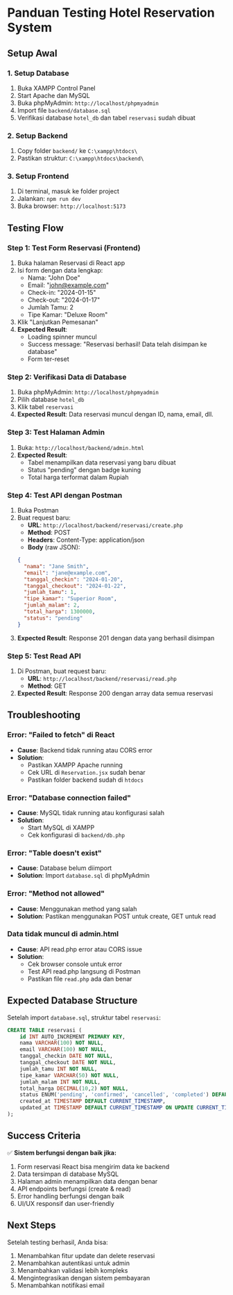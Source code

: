 # Panduan Testing Hotel Reservation System

## Setup Awal

### 1. Setup Database
1. Buka XAMPP Control Panel
2. Start Apache dan MySQL
3. Buka phpMyAdmin: `http://localhost/phpmyadmin`
4. Import file `backend/database.sql`
5. Verifikasi database `hotel_db` dan tabel `reservasi` sudah dibuat

### 2. Setup Backend
1. Copy folder `backend/` ke `C:\xampp\htdocs\`
2. Pastikan struktur: `C:\xampp\htdocs\backend\`

### 3. Setup Frontend
1. Di terminal, masuk ke folder project
2. Jalankan: `npm run dev`
3. Buka browser: `http://localhost:5173`

## Testing Flow

### Step 1: Test Form Reservasi (Frontend)
1. Buka halaman Reservasi di React app
2. Isi form dengan data lengkap:
   - Nama: "John Doe"
   - Email: "john@example.com"
   - Check-in: "2024-01-15"
   - Check-out: "2024-01-17"
   - Jumlah Tamu: 2
   - Tipe Kamar: "Deluxe Room"
3. Klik "Lanjutkan Pemesanan"
4. **Expected Result**: 
   - Loading spinner muncul
   - Success message: "Reservasi berhasil! Data telah disimpan ke database"
   - Form ter-reset

### Step 2: Verifikasi Data di Database
1. Buka phpMyAdmin: `http://localhost/phpmyadmin`
2. Pilih database `hotel_db`
3. Klik tabel `reservasi`
4. **Expected Result**: Data reservasi muncul dengan ID, nama, email, dll.

### Step 3: Test Halaman Admin
1. Buka: `http://localhost/backend/admin.html`
2. **Expected Result**: 
   - Tabel menampilkan data reservasi yang baru dibuat
   - Status "pending" dengan badge kuning
   - Total harga terformat dalam Rupiah

### Step 4: Test API dengan Postman
1. Buka Postman
2. Buat request baru:
   - **URL**: `http://localhost/backend/reservasi/create.php`
   - **Method**: POST
   - **Headers**: Content-Type: application/json
   - **Body** (raw JSON):
   ```json
   {
     "nama": "Jane Smith",
     "email": "jane@example.com",
     "tanggal_checkin": "2024-01-20",
     "tanggal_checkout": "2024-01-22",
     "jumlah_tamu": 1,
     "tipe_kamar": "Superior Room",
     "jumlah_malam": 2,
     "total_harga": 1300000,
     "status": "pending"
   }
   ```
3. **Expected Result**: Response 201 dengan data yang berhasil disimpan

### Step 5: Test Read API
1. Di Postman, buat request baru:
   - **URL**: `http://localhost/backend/reservasi/read.php`
   - **Method**: GET
2. **Expected Result**: Response 200 dengan array data semua reservasi

## Troubleshooting

### Error: "Failed to fetch" di React
- **Cause**: Backend tidak running atau CORS error
- **Solution**: 
  - Pastikan XAMPP Apache running
  - Cek URL di `Reservation.jsx` sudah benar
  - Pastikan folder backend sudah di `htdocs`

### Error: "Database connection failed"
- **Cause**: MySQL tidak running atau konfigurasi salah
- **Solution**:
  - Start MySQL di XAMPP
  - Cek konfigurasi di `backend/db.php`

### Error: "Table doesn't exist"
- **Cause**: Database belum diimport
- **Solution**: Import `database.sql` di phpMyAdmin

### Error: "Method not allowed"
- **Cause**: Menggunakan method yang salah
- **Solution**: Pastikan menggunakan POST untuk create, GET untuk read

### Data tidak muncul di admin.html
- **Cause**: API read.php error atau CORS issue
- **Solution**:
  - Cek browser console untuk error
  - Test API read.php langsung di Postman
  - Pastikan file `read.php` ada dan benar

## Expected Database Structure

Setelah import `database.sql`, struktur tabel `reservasi`:

```sql
CREATE TABLE reservasi (
    id INT AUTO_INCREMENT PRIMARY KEY,
    nama VARCHAR(100) NOT NULL,
    email VARCHAR(100) NOT NULL,
    tanggal_checkin DATE NOT NULL,
    tanggal_checkout DATE NOT NULL,
    jumlah_tamu INT NOT NULL,
    tipe_kamar VARCHAR(50) NOT NULL,
    jumlah_malam INT NOT NULL,
    total_harga DECIMAL(10,2) NOT NULL,
    status ENUM('pending', 'confirmed', 'cancelled', 'completed') DEFAULT 'pending',
    created_at TIMESTAMP DEFAULT CURRENT_TIMESTAMP,
    updated_at TIMESTAMP DEFAULT CURRENT_TIMESTAMP ON UPDATE CURRENT_TIMESTAMP
);
```

## Success Criteria

✅ **Sistem berfungsi dengan baik jika:**
1. Form reservasi React bisa mengirim data ke backend
2. Data tersimpan di database MySQL
3. Halaman admin menampilkan data dengan benar
4. API endpoints berfungsi (create & read)
5. Error handling berfungsi dengan baik
6. UI/UX responsif dan user-friendly

## Next Steps

Setelah testing berhasil, Anda bisa:
1. Menambahkan fitur update dan delete reservasi
2. Menambahkan autentikasi untuk admin
3. Menambahkan validasi lebih kompleks
4. Mengintegrasikan dengan sistem pembayaran
5. Menambahkan notifikasi email 